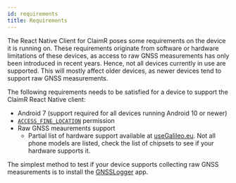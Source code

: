 ```yaml
---
id: requirements
title: Requirements
---
```


The React Native Client for ClaimR poses some requirements on the device it is running on.
These requirements originate from software or hardware limitations of these devices, as access to raw GNSS measurements has only been introduced in recent years.
Hence, not all devices currently in use are supported.
This will mostly affect older devices, as newer devices tend to support raw GNSS measurements.

The following requirements needs to be satisfied for a device to support the ClaimR React Native client:

- Android 7 (support required for all devices running Android 10 or newer)
- [`ACCESS_FINE_LOCATION`](https://developer.android.com/reference/android/Manifest.permission#ACCESS_FINE_LOCATION) permission
- Raw GNSS meaurements support
  - Partial list of hardware support available at [useGalileo.eu](https://www.usegalileo.eu/EN/inner.html#data=smartphone). Not all phone models are listed, check the list of chipsets to see if your hardware supports it.

The simplest method to test if your device supports collecting raw GNSS measurements is to install the [GNSSLogger](https://github.com/google/gps-measurement-tools/releases/tag/2.0.0.1) app.
